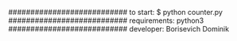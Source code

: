 ###########################
        to start:
$ python counter.py
###########################
       requirements:
python3
###########################
	developer:
Borisevich Dominik

